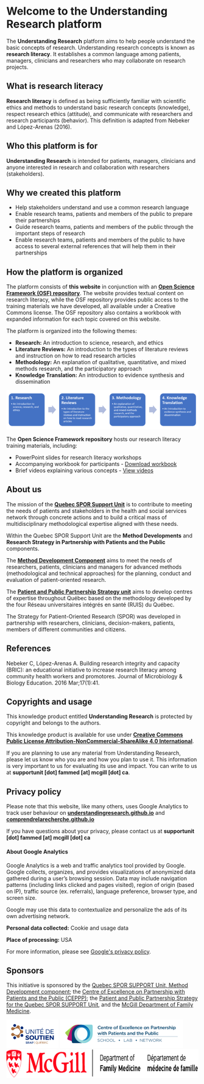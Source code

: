 # Welcome to the **Understanding Research** platform
The **Understanding Research** platform aims to help people understand the basic concepts of research. Understanding research concepts is known as **research literacy**. It establishes a common language among patients, managers, clinicians and researchers who may collaborate on research projects.

## What is research literacy
**Research literacy** is defined as being sufficiently familiar with scientific ethics and methods to understand basic research concepts (knowledge), respect research ethics (attitude), and communicate with researchers and research participants (behavior). This definition is adapted from Nebeker and López-Arenas (2016).

## Who this platform is for
**Understanding Research** is intended for patients, managers, clinicians and anyone interested in research and collaboration with researchers (stakeholders).

## Why we created this platform
* Help stakeholders understand and use a common research language
* Enable research teams, patients and members of the public to prepare their partnerships
* Guide research teams, patients and members of the public through the important steps of research
* Enable research teams, patients and members of the public to have access to several external references that will help them in their partnerships

## How the platform is organized
The platform consists of **this website** in conjunction with an <a href="https://osf.io/p4bsy/" target="_blank">**Open Science Framework (OSF) repository**</a>. The website provides textual content on research literacy, while the OSF repository provides public access to the training materials we have developed, all available under a Creative Commons license. The OSF repository also contains a workbook with expanded information for each topic covered on this website.

The platform is organized into the following themes:

* **Research:** An introduction to science, research, and ethics
* **Literature Reviews:** An introduction to the types of literature reviews and instruction on how to read research articles
* **Methodology:** An explanation of qualitative, quantitative, and mixed methods research, and the participatory approach
* **Knowledge Translation:** An introduction to evidence synthesis and dissemination

<img src="img/site_organization_graphic.png" alt="graphical representation of website organization: Research > Literature Reviews > Methodology > Knowledge Translation" />

The **Open Science Framework repository** hosts our research literacy training materials, including:

* PowerPoint slides for research literacy workshops
* Accompanying workbook for participants - <a href="https://osf.io/u79yp/" target="_blank">Download workbook</a>
* Brief videos explaining various concepts - <a href="https://osf.io/bz972/" target="_blank">View videos</a>


## About us
The mission of the **<a href="http://unitesoutiensrapqc.ca/composante/developpements-methodologiques/" target="_blank"> Quebec SPOR Support Unit</a>** is to contribute to meeting the needs of patients and stakeholders in the health and social services network through concrete actions and to build a critical mass of multidisciplinary methodological expertise aligned with these needs. 

Within the Quebec SPOR Support Unit are the **Method Developments** and **Research Strategy in Partnership with Patients and the Public** components. 

The **<a href="http://unitesoutiensrapqc.ca/composante/developpements-methodologiques/" target="_blank">Method Development Component</a>** aims to meet the needs of researchers, patients, clinicians and managers for advanced methods (methodological and technical approaches) for the planning, conduct and evaluation of patient-oriented research. 

The **<a href="http://unitesoutiensrapqc.ca/composante/strategie-de-recherche/" target="_blank">Patient and Public Partnership Strategy unit</a>** aims to develop centres of expertise throughout Québec based on the methodology developed by the four Réseau universitaires intégrés en santé (RUIS) du Québec.  

The Strategy for Patient-Oriented Research (SPOR) was developed in partnership with researchers, clinicians, decision-makers, patients, members of different communities and citizens. 


## References
Nebeker C, López-Arenas A. Building research integrity and capacity (BRIC): an educational initiative to increase research literacy among community health workers and promotores. Journal of Microbiology & Biology Education. 2016 Mar;17(1):41.


## Copyrights and usage
This knowledge product entitled **Understanding Research** is protected by copyright and belongs to the authors.

This knowledge product is available for use under **<a href="https://creativecommons.org/licenses/by-nc-sa/4.0/" target="_blank">Creative Commons Public License Attribution-NonCommercial-ShareAlike 4.0 International</a>**.

If you are planning to use any material from Understanding Research, please let us know who you are and how you plan to use it. This information is very important to us for evaluating its use and impact. You can write to us at **supportunit [dot] fammed [at] mcgill [dot] ca**.​

## Privacy policy
Please note that this website, like many others, uses Google Analytics to track user behaviour on <a href="https://understandingresearch.github.io/">**understandingresearch.github.io**</a> and <a href="https://comprendrelarecherche.github.io/">**comprendrelarecherche.github.io**</a>

If you have questions about your privacy, please contact us at **supportunit [dot] fammed [at] mcgill [dot] ca**

#### About Google Analytics
Google Analytics is a web and traffic analytics tool provided by Google. Google collects, organizes, and provides visualizations of anonymized data gathered during a user’s browsing session. Data may include navigation patterns (including links clicked and pages visited), region of origin (based on IP), traffic source (ex. referrals), language preference, browser type, and screen size.
 
Google may use this data to contextualize and personalize the ads of its own advertising network.

**Personal data collected:** Cookie and usage data

**Place of processing:** USA

For more information, please see <a href="https://policies.google.com/privacy?hl=en" target="_blank">Google's privacy policy</a>.


## Sponsors
This initiative is sponsored by the <a href="http://unitesoutiensrapqc.ca/composante/developpements-methodologiques/" target="_blank"> Quebec SPOR SUPPORT Unit, Method Development component</a>; the <a href="https://ceppp.ca/en/" target="_blank">Centre of Excellence on Partnership with Patients and the Public (CEPPP)</a>; the <a href="http://unitesoutiensrapqc.ca/composante/strategie-de-recherche/" target="_blank">Patient and Public Partnership Strategy for the Quebec SPOR SUPPORT Unit</a>, and the <a href="https://www.mcgill.ca/familymed/" target="_blank">McGill Department of Family Medicine</a>.

<img src="img/Logo-Unite-de-SOUTIEN-SRAP-Quebec-COULEUR.jpg" alt="logo of Unite de Soutien SRAP Quebec" height="75" />
<img src="img/thumbnail_CEPPP_logo_web_horiz_COUL_English.png" alt="logo of McGill Department of Family Medicine" height="75" />
<img src="img/Logo_McGill clear.jpg" alt="logo of McGill Department of Family Medicine" height="75" />

